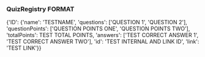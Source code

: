 ### QuizRegistry FORMAT ###
{'ID': {'name': 'TESTNAME', 'questions': ['QUESTION 1', 'QUESTION 2'], 'questionPoints': ['QUESTION POINTS ONE', 'QUESTION POINTS TWO'], 'totalPoints': TEST TOTAL POINTS, 'answers': ['TEST CORRECT ANSWER 1', 'TEST CORRECT ANSWER TWO'], 'id': 'TEST INTERNAL AND LINK ID', 'link': 'TEST LINK'}}